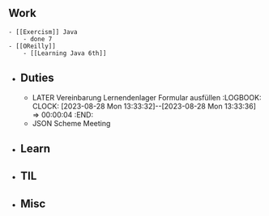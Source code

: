 ## Work
	- [[Exercism]] Java
		- done 7
	- [[OReilly]]
		- [[Learning Java 6th]]
- ## Duties
	- LATER Vereinbarung Lernendenlager Formular ausfüllen
	  :LOGBOOK:
	  CLOCK: [2023-08-28 Mon 13:33:32]--[2023-08-28 Mon 13:33:36] =>  00:00:04
	  :END:
	- JSON Scheme Meeting
- ## Learn
- ## TIL
- ## Misc